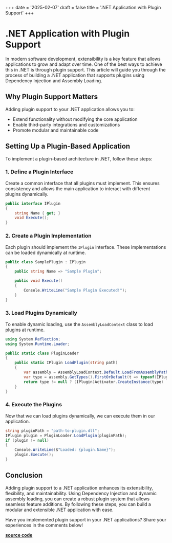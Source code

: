 +++
date = '2025-02-07'
draft = false
title = '.NET Application with Plugin Support'
+++


# .NET Application with Plugin Support

In modern software development, extensibility is a key feature that allows applications to grow and adapt over time. One of the best ways to achieve this in .NET is through plugin support. This article will guide you through the process of building a .NET application that supports plugins using Dependency Injection and Assembly Loading.

## Why Plugin Support Matters

Adding plugin support to your .NET application allows you to:
- Extend functionality without modifying the core application
- Enable third-party integrations and customizations
- Promote modular and maintainable code

## Setting Up a Plugin-Based Application

To implement a plugin-based architecture in .NET, follow these steps:

### 1. Define a Plugin Interface

Create a common interface that all plugins must implement. This ensures consistency and allows the main application to interact with different plugins dynamically.

```csharp
public interface IPlugin
{
    string Name { get; }
    void Execute();
}
```

### 2. Create a Plugin Implementation

Each plugin should implement the `IPlugin` interface. These implementations can be loaded dynamically at runtime.

```csharp
public class SamplePlugin : IPlugin
{
    public string Name => "Sample Plugin";

    public void Execute()
    {
        Console.WriteLine("Sample Plugin Executed!");
    }
}
```

### 3. Load Plugins Dynamically

To enable dynamic loading, use the `AssemblyLoadContext` class to load plugins at runtime.

```csharp
using System.Reflection;
using System.Runtime.Loader;

public static class PluginLoader
{
    public static IPlugin LoadPlugin(string path)
    {
        var assembly = AssemblyLoadContext.Default.LoadFromAssemblyPath(path);
        var type = assembly.GetTypes().FirstOrDefault(t => typeof(IPlugin).IsAssignableFrom(t) && !t.IsInterface);
        return type != null ? (IPlugin)Activator.CreateInstance(type) : null;
    }
}
```

### 4. Execute the Plugins

Now that we can load plugins dynamically, we can execute them in our application.

```csharp
string pluginPath = "path-to-plugin.dll";
IPlugin plugin = PluginLoader.LoadPlugin(pluginPath);
if (plugin != null)
{
    Console.WriteLine($"Loaded: {plugin.Name}");
    plugin.Execute();
}
```

## Conclusion

Adding plugin support to a .NET application enhances its extensibility, flexibility, and maintainability. Using Dependency Injection and dynamic assembly loading, you can create a robust plugin system that allows seamless feature additions. By following these steps, you can build a modular and extensible .NET application with ease.

Have you implemented plugin support in your .NET applications? Share your experiences in the comments below!

[**source code**](https://github.com/abhinavkant/AppWithPlugin)

